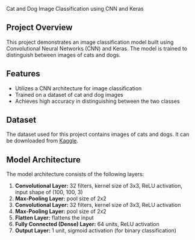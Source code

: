 Cat and Dog Image Classification using CNN and Keras

## Project Overview

This project demonstrates an image classification model built using Convolutional Neural Networks (CNN) and Keras. The model is trained to distinguish between images of cats and dogs.

## Features

- Utilizes a CNN architecture for image classification
- Trained on a dataset of cat and dog images
- Achieves high accuracy in distinguishing between the two classes

## Dataset

The dataset used for this project contains images of cats and dogs. It can be downloaded from [Kaggle](https://www.kaggle.com/c/dogs-vs-cats/data).

## Model Architecture

The model architecture consists of the following layers:

1. **Convolutional Layer:** 32 filters, kernel size of 3x3, ReLU activation, input shape of (100, 100, 3)
2. **Max-Pooling Layer:** pool size of 2x2
3. **Convolutional Layer:** 32 filters, kernel size of 3x3, ReLU activation
4. **Max-Pooling Layer:** pool size of 2x2
5. **Flatten Layer:** flattens the input
6. **Fully Connected (Dense) Layer:** 64 units, ReLU activation
7. **Output Layer:** 1 unit, sigmoid activation (for binary classification)
